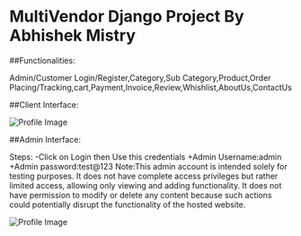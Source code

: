 # MultiVendor Django Project By Abhishek Mistry
##Functionalities:

Admin/Customer Login/Register,Category,Sub Category,Product,Order Placing/Tracking,cart,Payment,Invoice,Review,Whishlist,AboutUs,ContactUs


##Client Interface:

![Profile Image](https://drive.google.com/file/d/1CwXs0IJ9-Db1s4apNIPPzjqvWu7_KbUw/view?usp=sharing)

##Admin Interface:

Steps:
-Click on Login then Use this credentials
+Admin Username:admin
+Admin password:test@123
Note:This admin account is intended solely for testing purposes. It does not have complete access privileges but rather limited access, allowing only viewing and adding functionality. It does not have permission to modify or delete any content because such actions could potentially disrupt the functionality of the hosted website.

![Profile Image](https://drive.google.com/file/d/1Wke-locXRXeqzN6v7pgja-N5vQolmaIL/view?usp=sharing)
